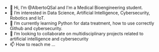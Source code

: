 - 👋 Hi, I’m @AlbertoQSal and I'm a Medical Bioengineering student.
- 👀 I’m interested in Data Science, Artificial Intelligence, Cybersecurity, Robotics and IoT.
- 🌱 I’m currently learning Python for data treatment, how to use correctly Github and cybersecurity.
- 💞️ I’m looking to collaborate on multidisciplinary projects related to artificial intelligence and cybersecurity
- 📫 How to reach me ...

<!---
AlbertoQSal/AlbertoQSal is a ✨ special ✨ repository because its `README.md` (this file) appears on your GitHub profile.
You can click the Preview link to take a look at your changes.
--->
